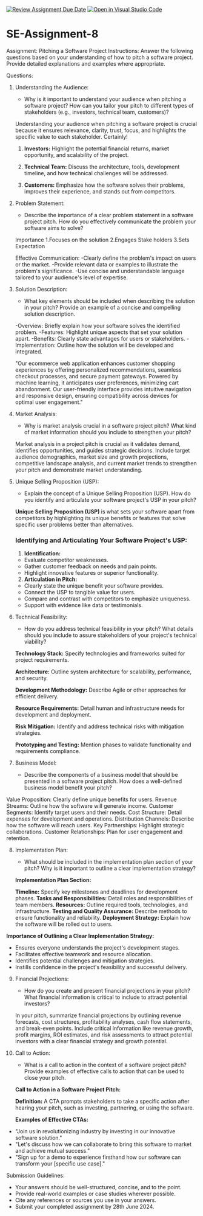 [![Review Assignment Due Date](https://classroom.github.com/assets/deadline-readme-button-22041afd0340ce965d47ae6ef1cefeee28c7c493a6346c4f15d667ab976d596c.svg)](https://classroom.github.com/a/4bgukiqw)
[![Open in Visual Studio Code](https://classroom.github.com/assets/open-in-vscode-2e0aaae1b6195c2367325f4f02e2d04e9abb55f0b24a779b69b11b9e10269abc.svg)](https://classroom.github.com/online_ide?assignment_repo_id=15357151&assignment_repo_type=AssignmentRepo)
# SE-Assignment-8
 Assignment: Pitching a Software Project
 Instructions:
Answer the following questions based on your understanding of how to pitch a software project. Provide detailed explanations and examples where appropriate.

 Questions:

1. Understanding the Audience:
   - Why is it important to understand your audience when pitching a software project? How can you tailor your pitch to different types of stakeholders (e.g., investors, technical team, customers)?

   Understanding your audience when pitching a software project is crucial because it ensures relevance, clarity, trust, focus, and highlights the specific value to each stakeholder.
   Certainly!

   1. **Investors:**
   Highlight the potential financial returns, market opportunity, and scalability of the project.

   2. **Technical Team:**
    Discuss the architecture, tools, development timeline, and how technical challenges will be addressed.

   3. **Customers:**
    Emphasize how the software solves their problems, improves their experience, and stands out from competitors.
      

2. Problem Statement:
   - Describe the importance of a clear problem statement in a software project pitch. How do you effectively communicate the problem your software aims to solve?

   Importance
   1.Focuses on the solution
   2.Engages Stake holders
   3.Sets Expectation

   Effective Communication:
   -Clearly define the problem's impact on users or the market.
   -Provide relevant data or examples to illustrate the problem's significance.
   -Use concise and understandable language tailored to your audience's level of expertise.

3. Solution Description:
   - What key elements should be included when describing the solution in your pitch? Provide an example of a concise and compelling solution description.

   -Overview: Briefly explain how your software solves the identified problem.
   -Features: Highlight unique aspects that set your solution apart.
   -Benefits: Clearly state advantages for users or stakeholders.
   -Implementation: Outline how the solution will be developed and integrated.

   "Our ecommerce web application enhances customer shopping experiences by offering personalized recommendations, seamless checkout processes, and secure payment gateways. Powered by machine learning, it anticipates user preferences, minimizing cart abandonment. Our user-friendly interface provides intuitive navigation and responsive design, ensuring compatibility across devices for optimal user engagement."

4. Market Analysis:
   - Why is market analysis crucial in a software project pitch? What kind of market information should you include to strengthen your pitch?

   Market analysis in a project pitch is crucial as it validates demand, identifies opportunities, and guides strategic decisions. Include target audience demographics, market size and growth projections, competitive landscape analysis, and current market trends to strengthen your pitch and demonstrate market understanding.

5. Unique Selling Proposition (USP):
   - Explain the concept of a Unique Selling Proposition (USP). How do you identify and articulate your software project's USP in your pitch?

   **Unique Selling Proposition (USP)** is what sets your software apart from competitors by highlighting its unique benefits or features that solve specific user problems better than alternatives.

   ### Identifying and Articulating Your Software Project's USP:

   1. **Identification:**
   - Evaluate competitor weaknesses.
   - Gather customer feedback on needs and pain points.
   - Highlight innovative features or superior functionality.

   2. **Articulation in Pitch:**
   - Clearly state the unique benefit your software provides.
   - Connect the USP to tangible value for users.
   - Compare and contrast with competitors to emphasize uniqueness.
   - Support with evidence like data or testimonials.


6. Technical Feasibility:
   - How do you address technical feasibility in your pitch? What details should you include to assure stakeholders of your project's technical viability?

   **Technology Stack:** Specify technologies and frameworks suited for project requirements.
   
   **Architecture:** Outline system architecture for scalability, performance, and security.

   **Development Methodology:** Describe Agile or other approaches for efficient delivery.

   **Resource Requirements:** Detail human and infrastructure needs for development and deployment.

   **Risk Mitigation:** Identify and address technical risks with mitigation strategies.

   **Prototyping and Testing:** Mention phases to validate functionality and requirements compliance.

7. Business Model:
   - Describe the components of a business model that should be presented in a software project pitch. How does a well-defined business model benefit your pitch?

  Value Proposition: Clearly define unique benefits for users.
  Revenue Streams: Outline how the software will generate income.
  Customer Segments: Identify target users and their needs.
  Cost Structure: Detail expenses for development and operations.
  Distribution Channels: Describe how the software will reach users.
  Key Partnerships: Highlight strategic collaborations.
  Customer Relationships: Plan for user engagement and retention.

8. Implementation Plan:
   - What should be included in the implementation plan section of your pitch? Why is it important to outline a clear implementation strategy?

   **Implementation Plan Section:**

   **Timeline:** Specify key milestones and deadlines for development phases.
   **Tasks and Responsibilities:** Detail roles and responsibilities of team members.
   **Resources:** Outline required tools, technologies, and infrastructure.
   **Testing and Quality Assurance:** Describe methods to ensure functionality and reliability.
   **Deployment Strategy:** Explain how the software will be rolled out to users.

  **Importance of Outlining a Clear Implementation Strategy:**
  - Ensures everyone understands the project's development stages.
  - Facilitates effective teamwork and resource allocation.
  - Identifies potential challenges and mitigation strategies.
  -  Instills confidence in the project's feasibility and successful delivery.



9. Financial Projections:
   - How do you create and present financial projections in your pitch? What financial information is critical to include to attract potential investors?

   In your pitch, summarize financial projections by outlining revenue forecasts, cost structures, profitability analyses, cash flow statements, and break-even points. Include critical information like revenue growth, profit margins, ROI estimates, and risk assessments to attract potential investors with a clear financial strategy and growth potential.

10. Call to Action:
    - What is a call to action in the context of a software project pitch? Provide examples of effective calls to action that can be used to close your pitch.

    **Call to Action in a Software Project Pitch:**

     **Definition:** A CTA prompts stakeholders to take a specific action after hearing your pitch, such as investing, partnering, or using the software.

     **Examples of Effective CTAs:**
   - "Join us in revolutionizing industry by investing in our innovative software solution."
   - "Let's discuss how we can collaborate to bring this software to market and achieve mutual success."
   - "Sign up for a demo to experience firsthand how our software can transform your [specific use case]."

 Submission Guidelines:
- Your answers should be well-structured, concise, and to the point.
- Provide real-world examples or case studies wherever possible.
- Cite any references or sources you use in your answers.
- Submit your completed assignment by 28th June 2024.


